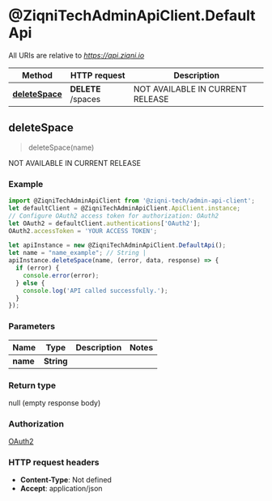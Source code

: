 # @ZiqniTechAdminApiClient.DefaultApi

All URIs are relative to *https://api.ziqni.io*

Method | HTTP request | Description
------------- | ------------- | -------------
[**deleteSpace**](DefaultApi.md#deleteSpace) | **DELETE** /spaces | NOT AVAILABLE IN CURRENT RELEASE



## deleteSpace

> deleteSpace(name)

NOT AVAILABLE IN CURRENT RELEASE

### Example

```javascript
import @ZiqniTechAdminApiClient from '@ziqni-tech/admin-api-client';
let defaultClient = @ZiqniTechAdminApiClient.ApiClient.instance;
// Configure OAuth2 access token for authorization: OAuth2
let OAuth2 = defaultClient.authentications['OAuth2'];
OAuth2.accessToken = 'YOUR ACCESS TOKEN';

let apiInstance = new @ZiqniTechAdminApiClient.DefaultApi();
let name = "name_example"; // String | 
apiInstance.deleteSpace(name, (error, data, response) => {
  if (error) {
    console.error(error);
  } else {
    console.log('API called successfully.');
  }
});
```

### Parameters


Name | Type | Description  | Notes
------------- | ------------- | ------------- | -------------
 **name** | **String**|  | 

### Return type

null (empty response body)

### Authorization

[OAuth2](../README.md#OAuth2)

### HTTP request headers

- **Content-Type**: Not defined
- **Accept**: application/json

